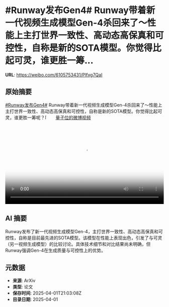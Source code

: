 # #Runway发布Gen4# Runway带着新一代视频生成模型Gen-4杀回来了～性能上主打世界一致性、高动态高保真和可控性，自称是新的SOTA模型。你觉得比起可灵，谁更胜一筹...

**URL**: https://weibo.com/6105753431/Plfxg7QaI

## 原始摘要

<a href="https://m.weibo.cn/search?containerid=231522type%3D1%26t%3D10%26q%3D%23Runway%E5%8F%91%E5%B8%83Gen4%23&amp;extparam=%23Runway%E5%8F%91%E5%B8%83Gen4%23" data-hide=""><span class="surl-text">#Runway发布Gen4#</span></a> Runway带着新一代视频生成模型Gen-4杀回来了～性能上主打世界一致性、高动态高保真和可控性，自称是新的SOTA模型。你觉得比起可灵，谁更胜一筹呢？<span class="url-icon"><img alt="[并不简单]" src="https://h5.sinaimg.cn/m/emoticon/icon/default/d_bingbujiandan-9955880b30.png" style="width:1em; height:1em;" referrerpolicy="no-referrer"></span> <a href="https://video.weibo.com/show?fid=1034:5150644575862824" data-hide=""><span class="url-icon"><img style="width: 1rem;height: 1rem" src="https://h5.sinaimg.cn/upload/2015/09/25/3/timeline_card_small_video_default.png" referrerpolicy="no-referrer"></span><span class="surl-text">量子位的微博视频</span></a> <br clear="both"><div style="clear: both"></div><video controls="controls" poster="https://tvax4.sinaimg.cn/orj480/006Fd7o3ly1i01cgzshf1j30u01hc0xu.jpg" style="width: 100%"><source src="https://f.video.weibocdn.com/o0/TQLtK5qplx08n8dToR0A01041200lxiz0E010.mp4?label=mp4_720p&amp;template=720x1280.24.0&amp;ori=0&amp;ps=1CwnkDw1GXwCQx&amp;Expires=1743544942&amp;ssig=5jlodUuCJp&amp;KID=unistore,video"><source src="https://f.video.weibocdn.com/o0/ta16lrQUlx08n8dTi1Bm01041200cHwA0E010.mp4?label=mp4_hd&amp;template=540x960.24.0&amp;ori=0&amp;ps=1CwnkDw1GXwCQx&amp;Expires=1743544942&amp;ssig=8lCP7%2FFRQc&amp;KID=unistore,video"><source src="https://f.video.weibocdn.com/o0/dc2pZp9alx08n8dTb1DG010412006ZKB0E010.mp4?label=mp4_ld&amp;template=360x640.24.0&amp;ori=0&amp;ps=1CwnkDw1GXwCQx&amp;Expires=1743544942&amp;ssig=4mwNUtMj2Y&amp;KID=unistore,video"><p>视频无法显示，请前往<a href="https://video.weibo.com/show?fid=1034%3A5150644575862824" target="_blank" rel="noopener noreferrer">微博视频</a>观看。</p></video>

## AI 摘要

Runway发布了新一代视频生成模型Gen-4，主打世界一致性、高动态高保真和可控性，自称是目前最先进的SOTA模型。该模型在性能上表现出色，引发了与可灵（另一视频生成模型）的比较讨论。具体技术细节和对比结果尚未明确，但Runway强调Gen-4在生成质量与可控性上的优势。

## 元数据

- **来源**: ArXiv
- **类型**: 论文
- **保存时间**: 2025-04-01T21:03:08Z
- **目录日期**: 2025-04-01
